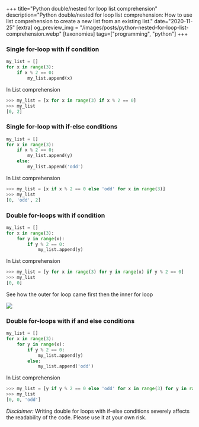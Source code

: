 +++
title="Python double/nested for loop list comprehension"
description="Python double/nested for loop list comprehension: How to use list comprehension to create a new list from an existing list."
date="2020-11-25"
[extra]
og_preview_img = "/images/posts/python-nested-for-loop-list-comprehension.webp"
[taxonomies]
tags=["programming", "python"]
+++

### Single for-loop with if condition

```python
my_list = []
for x in range(3):
    if x % 2 == 0:
        my_list.append(x)
```

In List comprehension

```python
>>> my_list = [x for x in range(3) if x % 2 == 0]
>>> my_list
[0, 2]
```

### Single for-loop with if-else conditions

```python
my_list = []
for x in range(3):
    if x % 2 == 0:
        my_list.append(y)
    else:
        my_list.append('odd')
```

In List comprehension

```python
>>> my_list = [x if x % 2 == 0 else 'odd' for x in range(3)]
>>> my_list
[0, 'odd', 2]
```

### Double for-loops with if condition

```python
my_list = []
for x in range(3):
    for y in range(x):
        if y % 2 == 0:
            my_list.append(y)
```

In List comprehension

```python
>>> my_list = [y for x in range(3) for y in range(x) if y % 2 == 0]
>>> my_list
[0, 0]
```

See how the outer for loop came first then the inner for loop

![](https://cdn.hashnode.com/res/hashnode/image/upload/v1678766499844/89d7af34-f7bf-467b-b491-35f4ea15ec56.gif)

### Double for-loops with if and else conditions

```python
my_list = []
for x in range(3):
    for y in range(x):
        if y % 2 == 0:
            my_list.append(y)
        else:
            my_list.append('odd')
```

In List comprehension

```python
>>> my_list = [y if y % 2 == 0 else 'odd' for x in range(3) for y in range(x)]
>>> my_list
[0, 0, 'odd']
```

*Disclaimer:* Writing double for loops with if-else conditions severely affects the readability of the code. Please use it at your own risk.